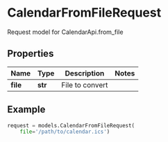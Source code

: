 # CalendarFromFileRequest

Request model for CalendarApi.from_file

## Properties

Name | Type | Description | Notes
---- | ---- | ----------- | -----
**file** |**str** |File to convert |

## Example
```python
request = models.CalendarFromFileRequest(
    file='/path/to/calendar.ics')
```
